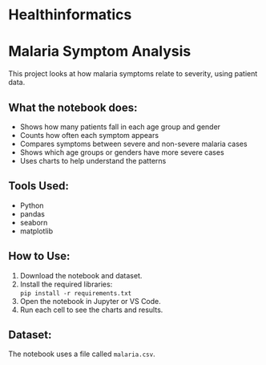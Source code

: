 # Healthinformatics

# Malaria Symptom Analysis

This project looks at how malaria symptoms relate to severity, using patient data.

## What the notebook does:

- Shows how many patients fall in each age group and gender
- Counts how often each symptom appears
- Compares symptoms between severe and non-severe malaria cases
- Shows which age groups or genders have more severe cases
- Uses charts to help understand the patterns

## Tools Used:

- Python  
- pandas  
- seaborn  
- matplotlib  

## How to Use:

1. Download the notebook and dataset.
2. Install the required libraries:  
   `pip install -r requirements.txt`
3. Open the notebook in Jupyter or VS Code.
4. Run each cell to see the charts and results.

## Dataset:

The notebook uses a file called `malaria.csv`. 
